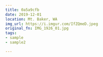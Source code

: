 ```yaml
---
title: 0a5a9cfb
date: 2019-12-01
location: Mt. Baker, WA
img_url: https://i.imgur.com/IfZQmeD.jpeg
original_fn: IMG_1926_01.jpg
tags:
- sample
- sample2

---
```

